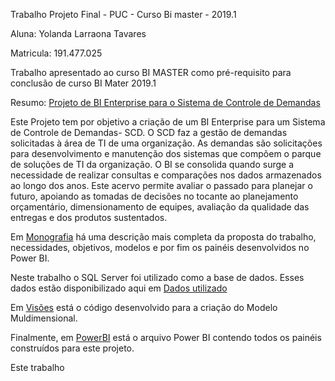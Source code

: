 
Trabalho Projeto Final - PUC - Curso Bi master - 2019.1

Aluna: Yolanda Larraona Tavares 

Matricula: 191.477.025

Trabalho apresentado ao curso BI MASTER como pré-requisito para conclusão de
curso BI Mater 2019.1

Resumo: [Projeto de BI Enterprise para o Sistema de Controle de Demandas](https://github.com/YolandaLarraona/ProjetoFinal_Puc_BiMaster)

Este Projeto tem por objetivo a criação de um BI Enterprise para um Sistema de Controle de Demandas- SCD. O SCD faz a gestão de demandas solicitadas à área de TI  de uma organização. As demandas são solicitações para desenvolvimento e manutenção dos sistemas que compõem o parque de soluções de TI da organização. O BI se consolida quando surge a necessidade de realizar consultas e comparações nos dados armazenados ao longo dos anos. Este acervo permite avaliar o passado para planejar o futuro, apoiando as tomadas de decisões no tocante ao planejamento orçamentário, dimensionamento de equipes, avaliação da qualidade das entregas e dos produtos sustentados.

Em [Monografia](https://github.com/YolandaLarraona/ProjetoFinal_Puc_BiMaster/blob/main/Monografia/Monografia) há uma descrição mais completa da proposta do trabalho, necessidades, objetivos, modelos e por fim os painéis desenvolvidos no Power BI. 

Neste trabalho o SQL Server foi utilizado como a base de dados. Esses dados estão disponibilizado aqui em  [Dados utilizado](https://github.com/YolandaLarraona/ProjetoFinal_Puc_BiMaster/tree/main/Dados)

Em  [Visões](https://github.com/YolandaLarraona/ProjetoFinal_Puc_BiMaster/tree/main/Codigo) está o código desenvolvido para a criação do Modelo Muldimensional.

Finalmente, em [PowerBI](https://github.com/YolandaLarraona/ProjetoFinal_Puc_BiMaster/tree/main/PowerBi) está o arquivo Power BI contendo todos os painéis construídos para este projeto.

Este trabalho 





